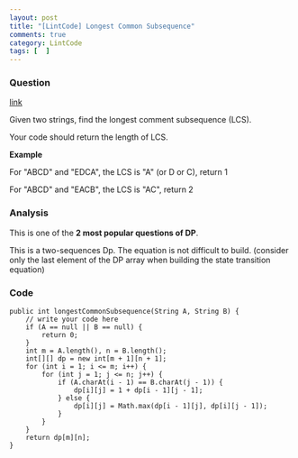 ```yaml
---
layout: post
title: "[LintCode] Longest Common Subsequence"
comments: true
category: LintCode
tags: [  ]
---
```


### Question 

[link](http://lintcode.com/en/problem/longest-common-subsequence/)

<div style="min-height:100px">
    <p>Given two strings, find the longest comment subsequence (LCS).</p>
    <p>Your code should return the length of LCS.</p>
    <div class="m-t-lg m-b-lg">
    <b>Example</b>
    <div>
        <p>For "ABCD" and "EDCA", the LCS is "A" (or D or C), return 1</p>
        <p>For "ABCD" and "EACB", the LCS is "AC", return 2</p>
    </div>
    </div>
</div>

### Analysis 

This is one of the __2 most popular questions of DP__. 

This is a two-sequences Dp. The equation is not difficult to build. (consider only the last element of the DP array when building the state transition equation)

### Code

    public int longestCommonSubsequence(String A, String B) {
        // write your code here
        if (A == null || B == null) {
            return 0;
        }
        int m = A.length(), n = B.length();
        int[][] dp = new int[m + 1][n + 1];
        for (int i = 1; i <= m; i++) {
            for (int j = 1; j <= n; j++) {
                if (A.charAt(i - 1) == B.charAt(j - 1)) {
                    dp[i][j] = 1 + dp[i - 1][j - 1];
                } else {
                    dp[i][j] = Math.max(dp[i - 1][j], dp[i][j - 1]);
                }
            }
        }
        return dp[m][n];
    }
